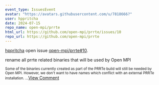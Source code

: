 ```yaml
---
event_type: IssuesEvent
avatar: "https://avatars.githubusercontent.com/u/7818666?"
user: hppritcha
date: 2024-07-15
repo_name: open-mpi/prrte
html_url: https://github.com/open-mpi/prrte/issues/10
repo_url: https://github.com/open-mpi/prrte
---
```


<a href='https://github.com/hppritcha' target='_blank'>hppritcha</a> open issue <a href='https://github.com/open-mpi/prrte/issues/10' target='_blank'>open-mpi/prrte#10</a>.

<p>rename all prrte related binaries that will be used by Open MPI</p><small>Some of the binaries currently created as part of the PRRTe build will still be needed by Open MPI.  However, we don't want to have names which conflict with an external PRRTe installation....</small><a href='https://github.com/open-mpi/prrte/issues/10' target='_blank'>View Comment</a>